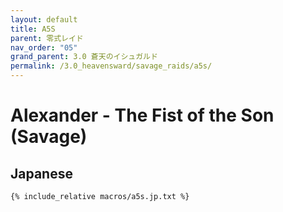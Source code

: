 ```yaml
---
layout: default
title: A5S
parent: 零式レイド
nav_order: "05"
grand_parent: 3.0 蒼天のイシュガルド
permalink: /3.0_heavensward/savage_raids/a5s/
---
```


# Alexander - The Fist of the Son (Savage)

## Japanese
```
{% include_relative macros/a5s.jp.txt %}
```